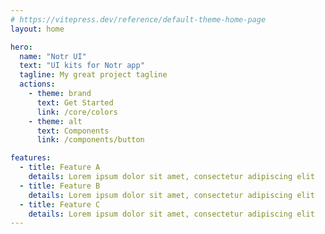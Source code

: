 ```yaml
---
# https://vitepress.dev/reference/default-theme-home-page
layout: home

hero:
  name: "Notr UI"
  text: "UI kits for Notr app"
  tagline: My great project tagline
  actions:
    - theme: brand
      text: Get Started
      link: /core/colors
    - theme: alt
      text: Components
      link: /components/button

features:
  - title: Feature A
    details: Lorem ipsum dolor sit amet, consectetur adipiscing elit
  - title: Feature B
    details: Lorem ipsum dolor sit amet, consectetur adipiscing elit
  - title: Feature C
    details: Lorem ipsum dolor sit amet, consectetur adipiscing elit
---
```


